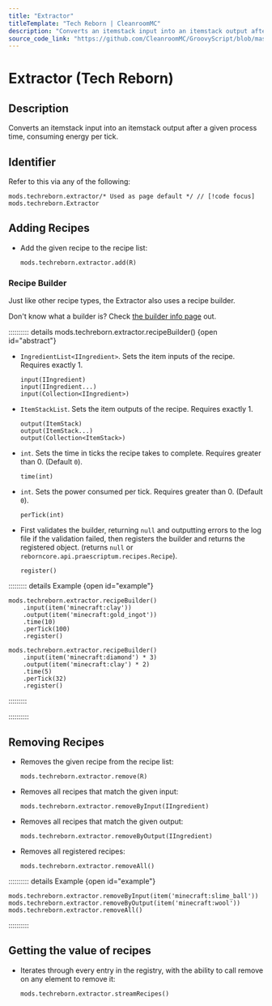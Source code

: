 ```yaml
---
title: "Extractor"
titleTemplate: "Tech Reborn | CleanroomMC"
description: "Converts an itemstack input into an itemstack output after a given process time, consuming energy per tick."
source_code_link: "https://github.com/CleanroomMC/GroovyScript/blob/master/src/main/java/com/cleanroommc/groovyscript/compat/mods/techreborn/Extractor.java"
---
```


# Extractor (Tech Reborn)

## Description

Converts an itemstack input into an itemstack output after a given process time, consuming energy per tick.

## Identifier

Refer to this via any of the following:

```groovy:no-line-numbers {1}
mods.techreborn.extractor/* Used as page default */ // [!code focus]
mods.techreborn.Extractor
```


## Adding Recipes

- Add the given recipe to the recipe list:

    ```groovy:no-line-numbers
    mods.techreborn.extractor.add(R)
    ```


### Recipe Builder

Just like other recipe types, the Extractor also uses a recipe builder.

Don't know what a builder is? Check [the builder info page](../../getting_started/builder.md) out.

:::::::::: details mods.techreborn.extractor.recipeBuilder() {open id="abstract"}
- `IngredientList<IIngredient>`. Sets the item inputs of the recipe. Requires exactly 1.

    ```groovy:no-line-numbers
    input(IIngredient)
    input(IIngredient...)
    input(Collection<IIngredient>)
    ```

- `ItemStackList`. Sets the item outputs of the recipe. Requires exactly 1.

    ```groovy:no-line-numbers
    output(ItemStack)
    output(ItemStack...)
    output(Collection<ItemStack>)
    ```

- `int`. Sets the time in ticks the recipe takes to complete. Requires greater than 0. (Default `0`).

    ```groovy:no-line-numbers
    time(int)
    ```

- `int`. Sets the power consumed per tick. Requires greater than 0. (Default `0`).

    ```groovy:no-line-numbers
    perTick(int)
    ```

- First validates the builder, returning `null` and outputting errors to the log file if the validation failed, then registers the builder and returns the registered object. (returns `null` or `reborncore.api.praescriptum.recipes.Recipe`).

    ```groovy:no-line-numbers
    register()
    ```

::::::::: details Example {open id="example"}
```groovy:no-line-numbers
mods.techreborn.extractor.recipeBuilder()
    .input(item('minecraft:clay'))
    .output(item('minecraft:gold_ingot'))
    .time(10)
    .perTick(100)
    .register()

mods.techreborn.extractor.recipeBuilder()
    .input(item('minecraft:diamond') * 3)
    .output(item('minecraft:clay') * 2)
    .time(5)
    .perTick(32)
    .register()
```

:::::::::

::::::::::

## Removing Recipes

- Removes the given recipe from the recipe list:

    ```groovy:no-line-numbers
    mods.techreborn.extractor.remove(R)
    ```

- Removes all recipes that match the given input:

    ```groovy:no-line-numbers
    mods.techreborn.extractor.removeByInput(IIngredient)
    ```

- Removes all recipes that match the given output:

    ```groovy:no-line-numbers
    mods.techreborn.extractor.removeByOutput(IIngredient)
    ```

- Removes all registered recipes:

    ```groovy:no-line-numbers
    mods.techreborn.extractor.removeAll()
    ```

:::::::::: details Example {open id="example"}
```groovy:no-line-numbers
mods.techreborn.extractor.removeByInput(item('minecraft:slime_ball'))
mods.techreborn.extractor.removeByOutput(item('minecraft:wool'))
mods.techreborn.extractor.removeAll()
```

::::::::::

## Getting the value of recipes

- Iterates through every entry in the registry, with the ability to call remove on any element to remove it:

    ```groovy:no-line-numbers
    mods.techreborn.extractor.streamRecipes()
    ```
